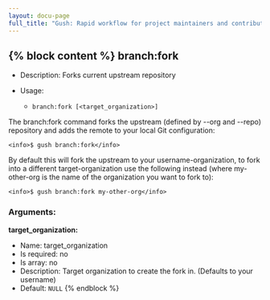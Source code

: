 ```yaml
---
layout: docu-page
full_title: "Gush: Rapid workflow for project maintainers and contributors"
---
```

{% block content %}
branch:fork
-----------

* Description: Forks current upstream repository
* Usage:

  * `branch:fork [<target_organization>]`

The <info>branch:fork</info> command forks the upstream (defined by --org and --repo) repository
and adds the remote to your local Git configuration:

    <info>$ gush branch:fork</info>

By default this will fork the upstream to your username-organization, to fork into a different
target-organization use the following instead (where my-other-org is the name of the organization
you want to fork to):

    <info>$ gush branch:fork my-other-org</info>


### Arguments:

**target_organization:**

* Name: target_organization
* Is required: no
* Is array: no
* Description: Target organization to create the fork in. (Defaults to your username)
* Default: `NULL`
{% endblock %}